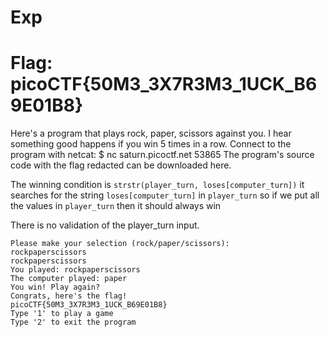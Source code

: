# Exp

# Flag: picoCTF{50M3_3X7R3M3_1UCK_B69E01B8}

Here's a program that plays rock, paper, scissors against you. I hear something good happens if you win 5 times in a row. Connect to the program with netcat: $ nc saturn.picoctf.net 53865 The program's source code with the flag redacted can be downloaded here.

The winning condition is `strstr(player_turn, loses[computer_turn])`
it searches for the string `loses[computer_turn]` in `player_turn` so if we put all the values in `player_turn` then it should always win

There is no validation of the player_turn input.

```
Please make your selection (rock/paper/scissors):
rockpaperscissors
rockpaperscissors
You played: rockpaperscissors
The computer played: paper
You win! Play again?
Congrats, here's the flag!
picoCTF{50M3_3X7R3M3_1UCK_B69E01B8}
Type '1' to play a game
Type '2' to exit the program
```